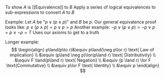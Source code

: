 To show $A$ is [[Equivalence]] to $B$
	Apply a series of logical equivalences to sub-expressions to convert $A$ to $B$

Example:
	Let $A$ be "$p\lor(p\land p)$" and $B$ be $p$.
	Our general equivalence proof looks like:
		$p\lor(p\land p)=p\lor p=p$
Another example:
	$\neg p\lor(p\lor p)=\neg p\lor p=p\lor \neg p=T$
Uses our axioms to get to a truth

Longer example:
$$
\begin{align}
p\land(p\to r)&\equiv p\land(\neg p\lor r) \text{ Law of implication} \\
&\equiv (p\land \neg p)\lor(p\land r) \text{ Distributivity} \\
&\equiv F \land(p\land r) \text{ Negation} \\
&\equiv (p \land r) \lor F \text{Commutative} \\
&\equiv p\lor F \text{ Identity} \\
&\equiv p
\end{align}
$$
